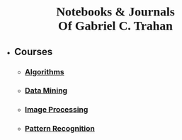 # <p style="text-align:center; font-family: Times New Roman">Notebooks & Journals <br>Of Gabriel C. Trahan</p>

* ## Courses
    * ### [Algorithms](./Design-&-Analysis-of-Algorithms/toc.md)
    * ### [Data Mining](./Data-Mining_Concepts-and-Techniques/toc.md)
    * ### [Image Processing](./Image-Processing/toc.md)
    * ### [Pattern Recognition](./Pattern-Recognition/toc.md)